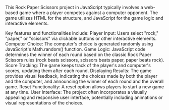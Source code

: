  This Rock Paper Scissors project in JavaScript typically involves a web-based game where a player competes against a computer opponent. The game utilizes HTML for the structure, and JavaScript for the game logic and interactive elements.

 Key features and functionalities include:
Player Input: Users select "rock," "paper," or "scissors" via clickable buttons or other interactive elements.
Computer Choice: The computer's choice is generated randomly using JavaScript's Math.random() function.
Game Logic: JavaScript code determines the winner of each round based on the classic Rock Paper Scissors rules (rock beats scissors, scissors beats paper, paper beats rock).
Score Tracking: The game keeps track of the player's and computer's scores, updating them after each round.
Displaying Results: The game provides visual feedback, indicating the choices made by both the player and the computer, and announcing the winner of each round and the overall game.
Reset Functionality: A reset option allows players to start a new game at any time.
User Interface: The project often incorporates a visually appealing and responsive user interface, potentially including animations or visual representations of the choices.